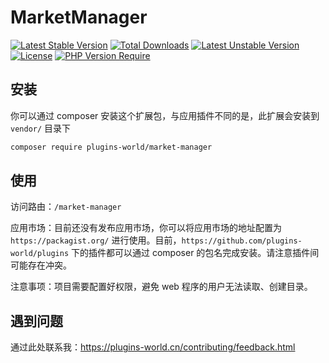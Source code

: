 # MarketManager

[![Latest Stable Version](http://poser.pugx.org/plugins-world/market-manager/v)](https://packagist.org/packages/plugins-world/market-manager)
[![Total Downloads](http://poser.pugx.org/plugins-world/market-manager/downloads)](https://packagist.org/packages/plugins-world/market-manager)
[![Latest Unstable Version](http://poser.pugx.org/plugins-world/market-manager/v/unstable)](https://packagist.org/packages/plugins-world/market-manager) [![License](http://poser.pugx.org/plugins-world/market-manager/license)](https://packagist.org/packages/plugins-world/market-manager)
[![PHP Version Require](http://poser.pugx.org/plugins-world/market-manager/require/php)](https://packagist.org/packages/plugins-world/market-manager)

## 安装

你可以通过 composer 安装这个扩展包，与应用插件不同的是，此扩展会安装到 `vendor/` 目录下

```bash
composer require plugins-world/market-manager
```

## 使用

访问路由：`/market-manager`

应用市场：目前还没有发布应用市场，你可以将应用市场的地址配置为 `https://packagist.org/` 进行使用。目前，`https://github.com/plugins-world/plugins` 下的插件都可以通过 composer 的包名完成安装。请注意插件间可能存在冲突。

注意事项：项目需要配置好权限，避免 web 程序的用户无法读取、创建目录。


## 遇到问题

通过此处联系我：https://plugins-world.cn/contributing/feedback.html
